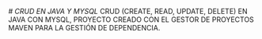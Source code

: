 
<em> # CRUD EN JAVA Y MYSQL </em>
CRUD (CREATE, READ, UPDATE, DELETE) EN JAVA CON MYSQL, PROYECTO CREADO CON EL GESTOR DE PROYECTOS MAVEN PARA LA GESTIÓN DE DEPENDENCIA.
